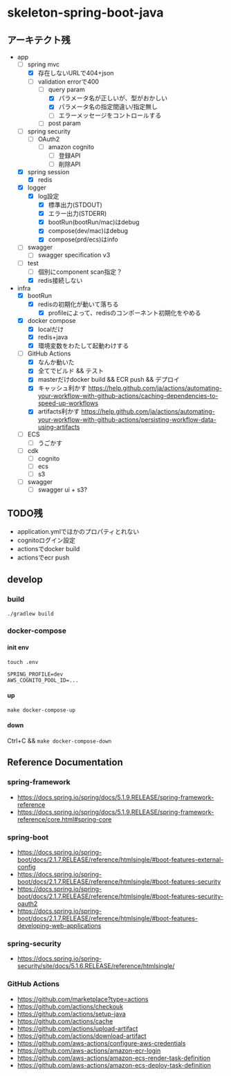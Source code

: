 # skeleton-spring-boot-java

## アーキテクト残
- app
  - [ ] spring mvc
    - [x] 存在しないURLで404+json
    - [ ] validation errorで400
      - [ ] query param
        - [x] パラメータ名が正しいが、型がおかしい
        - [x] パラメータ名の指定間違い/指定無し
        - [ ] エラーメッセージをコントロールする
      - [ ] post param
  - [ ] spring security
    - [ ] OAuth2
      - [ ] amazon cognito
        - [ ] 登録API
        - [ ] 削除API
  - [x] spring session
    - [x] redis
  - [x] logger
    - [x] log設定
      - [x] 標準出力(STDOUT)
      - [x] エラー出力(STDERR)
      - [x] bootRun(bootRun/mac)はdebug
      - [x] compose(dev/mac)はdebug
      - [x] compose(prd/ecs)はinfo
  - [ ] swagger
    - [ ] swagger specification v3
  - [ ] test
    - [ ] 個別にcomponent scan指定？
    - [x] redis接続しない
- infra
  - [x] bootRun
    - [x] redisの初期化が動いて落ちる
      - [x] profileによって、redisのコンポーネント初期化をやめる
  - [x] docker compose
    - [x] localだけ
    - [x] redis+java
    - [x] 環境変数をわたして起動わけする
  - [ ] GitHub Actions
    - [x] なんか動いた
    - [x] 全てでビルド && テスト
    - [x] masterだけdocker build && ECR push && デプロイ
    - [x] キャッシュ利かす https://help.github.com/ja/actions/automating-your-workflow-with-github-actions/caching-dependencies-to-speed-up-workflows
    - [x] artifacts利かす https://help.github.com/ja/actions/automating-your-workflow-with-github-actions/persisting-workflow-data-using-artifacts
  - [ ] ECS
    - [ ] うごかす
  - [ ] cdk
    - [ ] cognito
    - [ ] ecs
    - [ ] s3
  - [ ] swagger
    - [ ] swagger ui + s3?

## TODO残
- application.ymlでほかのプロパティとれない
- cognitoログイン設定
- actionsでdocker build
- actionsでecr push

## develop
### build
`./gradlew build`

### docker-compose
#### init env
`touch .env`

```
SPRING_PROFILE=dev
AWS_COGNITO_POOL_ID=...
```

#### up
`make docker-compose-up`

#### down
Ctrl+C && `make docker-compose-down`

## Reference Documentation
### spring-framework
- https://docs.spring.io/spring/docs/5.1.9.RELEASE/spring-framework-reference
- https://docs.spring.io/spring/docs/5.1.9.RELEASE/spring-framework-reference/core.html#spring-core

### spring-boot
- https://docs.spring.io/spring-boot/docs/2.1.7.RELEASE/reference/htmlsingle/#boot-features-external-config
- https://docs.spring.io/spring-boot/docs/2.1.7.RELEASE/reference/htmlsingle/#boot-features-security
- https://docs.spring.io/spring-boot/docs/2.1.7.RELEASE/reference/htmlsingle/#boot-features-security-oauth2
- https://docs.spring.io/spring-boot/docs/2.1.7.RELEASE/reference/htmlsingle/#boot-features-developing-web-applications

### spring-security
- https://docs.spring.io/spring-security/site/docs/5.1.6.RELEASE/reference/htmlsingle/

### GitHub Actions
- https://github.com/marketplace?type=actions
- https://github.com/actions/checkouk
- https://github.com/actions/setup-java
- https://github.com/actions/cache
- https://github.com/actions/upload-artifact
- https://github.com/actions/download-artifact
- https://github.com/aws-actions/configure-aws-credentials
- https://github.com/aws-actions/amazon-ecr-login
- https://github.com/aws-actions/amazon-ecs-render-task-definition
- https://github.com/aws-actions/amazon-ecs-deploy-task-definition
